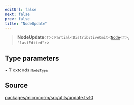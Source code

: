 ```yaml
---
editUrl: false
next: false
prev: false
title: "NodeUpdate"
---
```


> **NodeUpdate**\<`T`\>: `Partial`\<`DistributiveOmit`\<[`Node`](Node.md)\<`T`\>, `"lastEdited"`\>\>

## Type parameters

• **T** extends [`NodeType`](NodeType.md)

## Source

[packages/microcosm/src/utils/update.ts:10](https://github.com/nodenogg-in/alpha-p2p/blob/920eddf19cd5eb07c362d64c8ceeef67e0a2790c/packages/microcosm/src/utils/update.ts#L10)
